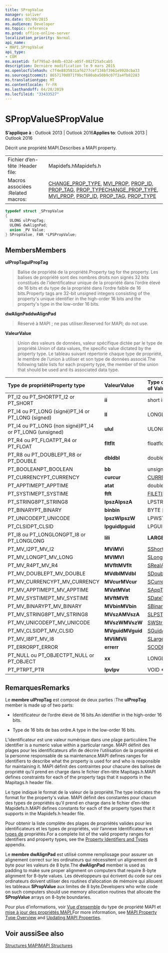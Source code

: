 ```yaml
---
title: SPropValue
manager: soliver
ms.date: 03/09/2015
ms.audience: Developer
ms.topic: reference
ms.prod: office-online-server
localization_priority: Normal
api_name:
- MAPI.SPropValue
api_type:
- COM
ms.assetid: faf795a2-84db-432d-a05f-082f25a5cab5
description: Dernière modification le 9 mars 2015
ms.openlocfilehash: c7f4e8835831af6277cef134bf3961e9928cba33
ms.sourcegitcommit: 8657170d071f9bcf680aba50b9c07f2a4fb82283
ms.translationtype: MT
ms.contentlocale: fr-FR
ms.lasthandoff: 04/28/2019
ms.locfileid: "33433527"
---
```

# <a name="spropvalue"></a><span data-ttu-id="c6ff7-103">SPropValue</span><span class="sxs-lookup"><span data-stu-id="c6ff7-103">SPropValue</span></span>

  
  
<span data-ttu-id="c6ff7-104">**S’applique à** : Outlook 2013 | Outlook 2016</span><span class="sxs-lookup"><span data-stu-id="c6ff7-104">**Applies to**: Outlook 2013 | Outlook 2016</span></span> 
  
<span data-ttu-id="c6ff7-105">Décrit une propriété MAPI.</span><span class="sxs-lookup"><span data-stu-id="c6ff7-105">Describes a MAPI property.</span></span>
  
|||
|:-----|:-----|
|<span data-ttu-id="c6ff7-106">Fichier d’en-tête :</span><span class="sxs-lookup"><span data-stu-id="c6ff7-106">Header file:</span></span>  <br/> |<span data-ttu-id="c6ff7-107">Mapidefs.h</span><span class="sxs-lookup"><span data-stu-id="c6ff7-107">Mapidefs.h</span></span>  <br/> |
|<span data-ttu-id="c6ff7-108">Macros associées :</span><span class="sxs-lookup"><span data-stu-id="c6ff7-108">Related macros:</span></span>  <br/> |<span data-ttu-id="c6ff7-109">[CHANGE_PROP_TYPE](change_prop_type.md), [MVI_PROP](mvi_prop.md), [PROP_ID](prop_id.md), [PROP_TAG](prop_tag.md), [PROP_TYPE](prop_type.md)</span><span class="sxs-lookup"><span data-stu-id="c6ff7-109">[CHANGE_PROP_TYPE](change_prop_type.md), [MVI_PROP](mvi_prop.md), [PROP_ID](prop_id.md), [PROP_TAG](prop_tag.md), [PROP_TYPE](prop_type.md)</span></span> <br/> |
   
```cpp
typedef struct _SPropValue
{
  ULONG ulPropTag;
  ULONG dwAlignPad;
  union _PV Value;
} SPropValue, FAR *LPSPropValue;

```

## <a name="members"></a><span data-ttu-id="c6ff7-110">Members</span><span class="sxs-lookup"><span data-stu-id="c6ff7-110">Members</span></span>

 <span data-ttu-id="c6ff7-111">**ulPropTag**</span><span class="sxs-lookup"><span data-stu-id="c6ff7-111">**ulPropTag**</span></span>
  
> <span data-ttu-id="c6ff7-112">Balise de propriété de la propriété.</span><span class="sxs-lookup"><span data-stu-id="c6ff7-112">Property tag for the property.</span></span> <span data-ttu-id="c6ff7-113">Les balises de propriété sont des nombres droits non signés 32 bits constitués de l’identificateur unique de la propriété dans l’ordre élevé de 16 bits et du type de la propriété dans l’ordre faible de 16 bits.</span><span class="sxs-lookup"><span data-stu-id="c6ff7-113">Property tags are 32-bit unsigned integers consisting of the property's unique identifier in the high-order 16 bits and the property's type in the low-order 16 bits.</span></span>
    
 <span data-ttu-id="c6ff7-114">**dwAlignPad**</span><span class="sxs-lookup"><span data-stu-id="c6ff7-114">**dwAlignPad**</span></span>
  
> <span data-ttu-id="c6ff7-115">Réservé à MAPI ; ne pas utiliser.</span><span class="sxs-lookup"><span data-stu-id="c6ff7-115">Reserved for MAPI; do not use.</span></span> 
    
 <span data-ttu-id="c6ff7-116">**Valeur**</span><span class="sxs-lookup"><span data-stu-id="c6ff7-116">**Value**</span></span>
  
> <span data-ttu-id="c6ff7-117">Union des valeurs de données, valeur spécifique dictée par le type de propriété.</span><span class="sxs-lookup"><span data-stu-id="c6ff7-117">Union of data values, the specific value dictated by the property type.</span></span> <span data-ttu-id="c6ff7-118">Le tableau suivant répertorie chaque type de propriété, le membre de l’union à utiliser et son type de données associé.</span><span class="sxs-lookup"><span data-stu-id="c6ff7-118">The following table lists for each property type, the member of the union that should be used and its associated data type.</span></span>
    
|<span data-ttu-id="c6ff7-119">**Type de propriété**</span><span class="sxs-lookup"><span data-stu-id="c6ff7-119">**Property type**</span></span>|<span data-ttu-id="c6ff7-120">**Valeur**</span><span class="sxs-lookup"><span data-stu-id="c6ff7-120">**Value**</span></span>|<span data-ttu-id="c6ff7-121">**Type de données de valeur**</span><span class="sxs-lookup"><span data-stu-id="c6ff7-121">**Data type of Value**</span></span>|
|:-----|:-----|:-----|
|<span data-ttu-id="c6ff7-122">PT_I2 ou PT_SHORT</span><span class="sxs-lookup"><span data-stu-id="c6ff7-122">PT_I2 or PT_SHORT</span></span>  <br/> |<span data-ttu-id="c6ff7-123">**i**</span><span class="sxs-lookup"><span data-stu-id="c6ff7-123">**i**</span></span> <br/> |<span data-ttu-id="c6ff7-124">short int</span><span class="sxs-lookup"><span data-stu-id="c6ff7-124">short int</span></span>  <br/> |
|<span data-ttu-id="c6ff7-125">PT_I4 ou PT_LONG (signé)</span><span class="sxs-lookup"><span data-stu-id="c6ff7-125">PT_I4 or PT_LONG (signed)</span></span>  <br/> |<span data-ttu-id="c6ff7-126">**l**</span><span class="sxs-lookup"><span data-stu-id="c6ff7-126">**l**</span></span> <br/> |<span data-ttu-id="c6ff7-127">LONG</span><span class="sxs-lookup"><span data-stu-id="c6ff7-127">LONG</span></span>  <br/> |
|<span data-ttu-id="c6ff7-128">PT_I4 ou PT_LONG (non signé)</span><span class="sxs-lookup"><span data-stu-id="c6ff7-128">PT_I4 or PT_LONG (unsigned)</span></span>  <br/> |<span data-ttu-id="c6ff7-129">**ul**</span><span class="sxs-lookup"><span data-stu-id="c6ff7-129">**ul**</span></span> <br/> |<span data-ttu-id="c6ff7-130">ULONG</span><span class="sxs-lookup"><span data-stu-id="c6ff7-130">ULONG</span></span>  <br/> |
|<span data-ttu-id="c6ff7-131">PT_R4 ou PT_FLOAT</span><span class="sxs-lookup"><span data-stu-id="c6ff7-131">PT_R4 or PT_FLOAT</span></span>  <br/> |<span data-ttu-id="c6ff7-132">**flt**</span><span class="sxs-lookup"><span data-stu-id="c6ff7-132">**flt**</span></span> <br/> |<span data-ttu-id="c6ff7-133">float</span><span class="sxs-lookup"><span data-stu-id="c6ff7-133">float</span></span>  <br/> |
|<span data-ttu-id="c6ff7-134">PT_R8 ou PT_DOUBLE</span><span class="sxs-lookup"><span data-stu-id="c6ff7-134">PT_R8 or PT_DOUBLE</span></span>  <br/> |<span data-ttu-id="c6ff7-135">**dbl**</span><span class="sxs-lookup"><span data-stu-id="c6ff7-135">**dbl**</span></span> <br/> |<span data-ttu-id="c6ff7-136">double</span><span class="sxs-lookup"><span data-stu-id="c6ff7-136">double</span></span>  <br/> |
|<span data-ttu-id="c6ff7-137">PT_BOOLEAN</span><span class="sxs-lookup"><span data-stu-id="c6ff7-137">PT_BOOLEAN</span></span>  <br/> |<span data-ttu-id="c6ff7-138">**b**</span><span class="sxs-lookup"><span data-stu-id="c6ff7-138">**b**</span></span> <br/> |<span data-ttu-id="c6ff7-139">unsigned short int</span><span class="sxs-lookup"><span data-stu-id="c6ff7-139">unsigned short int</span></span>  <br/> |
|<span data-ttu-id="c6ff7-140">PT_CURRENCY</span><span class="sxs-lookup"><span data-stu-id="c6ff7-140">PT_CURRENCY</span></span>  <br/> |<span data-ttu-id="c6ff7-141">**cur**</span><span class="sxs-lookup"><span data-stu-id="c6ff7-141">**cur**</span></span> <br/> |[<span data-ttu-id="c6ff7-142">CURRENCY</span><span class="sxs-lookup"><span data-stu-id="c6ff7-142">CURRENCY</span></span>](currency.md) <br/> |
|<span data-ttu-id="c6ff7-143">PT_APPTIME</span><span class="sxs-lookup"><span data-stu-id="c6ff7-143">PT_APPTIME</span></span>  <br/> |<span data-ttu-id="c6ff7-144">**at**</span><span class="sxs-lookup"><span data-stu-id="c6ff7-144">**at**</span></span> <br/> |<span data-ttu-id="c6ff7-145">double</span><span class="sxs-lookup"><span data-stu-id="c6ff7-145">double</span></span>  <br/> |
|<span data-ttu-id="c6ff7-146">PT_SYSTIME</span><span class="sxs-lookup"><span data-stu-id="c6ff7-146">PT_SYSTIME</span></span>  <br/> |<span data-ttu-id="c6ff7-147">**ft**</span><span class="sxs-lookup"><span data-stu-id="c6ff7-147">**ft**</span></span> <br/> |[<span data-ttu-id="c6ff7-148">FILETIME</span><span class="sxs-lookup"><span data-stu-id="c6ff7-148">FILETIME</span></span>](filetime.md) <br/> |
|<span data-ttu-id="c6ff7-149">PT_STRING8</span><span class="sxs-lookup"><span data-stu-id="c6ff7-149">PT_STRING8</span></span>  <br/> |<span data-ttu-id="c6ff7-150">**lpszA**</span><span class="sxs-lookup"><span data-stu-id="c6ff7-150">**lpszA**</span></span> <br/> |<span data-ttu-id="c6ff7-151">LPSTR</span><span class="sxs-lookup"><span data-stu-id="c6ff7-151">LPSTR</span></span>  <br/> |
|<span data-ttu-id="c6ff7-152">PT_BINARY</span><span class="sxs-lookup"><span data-stu-id="c6ff7-152">PT_BINARY</span></span>  <br/> |<span data-ttu-id="c6ff7-153">**bin**</span><span class="sxs-lookup"><span data-stu-id="c6ff7-153">**bin**</span></span> <br/> |<span data-ttu-id="c6ff7-154">BYTE [tableau]</span><span class="sxs-lookup"><span data-stu-id="c6ff7-154">BYTE [array]</span></span>  <br/> |
|<span data-ttu-id="c6ff7-155">PT_UNICODE</span><span class="sxs-lookup"><span data-stu-id="c6ff7-155">PT_UNICODE</span></span>  <br/> |<span data-ttu-id="c6ff7-156">**lpszW**</span><span class="sxs-lookup"><span data-stu-id="c6ff7-156">**lpszW**</span></span> <br/> |<span data-ttu-id="c6ff7-157">LPWSTR</span><span class="sxs-lookup"><span data-stu-id="c6ff7-157">LPWSTR</span></span>  <br/> |
|<span data-ttu-id="c6ff7-158">PT_CLSID</span><span class="sxs-lookup"><span data-stu-id="c6ff7-158">PT_CLSID</span></span>  <br/> |<span data-ttu-id="c6ff7-159">**lpguid**</span><span class="sxs-lookup"><span data-stu-id="c6ff7-159">**lpguid**</span></span> <br/> |<span data-ttu-id="c6ff7-160">LPGUID</span><span class="sxs-lookup"><span data-stu-id="c6ff7-160">LPGUID</span></span>  <br/> |
|<span data-ttu-id="c6ff7-161">PT_I8 ou PT_LONGLONG</span><span class="sxs-lookup"><span data-stu-id="c6ff7-161">PT_I8 or PT_LONGLONG</span></span>  <br/> |<span data-ttu-id="c6ff7-162">**li**</span><span class="sxs-lookup"><span data-stu-id="c6ff7-162">**li**</span></span> <br/> |<span data-ttu-id="c6ff7-163">**LARGE_INTEGER**</span><span class="sxs-lookup"><span data-stu-id="c6ff7-163">**LARGE_INTEGER**</span></span> <br/> |
|<span data-ttu-id="c6ff7-164">PT_MV_I2</span><span class="sxs-lookup"><span data-stu-id="c6ff7-164">PT_MV_I2</span></span>  <br/> |<span data-ttu-id="c6ff7-165">**MVi**</span><span class="sxs-lookup"><span data-stu-id="c6ff7-165">**MVi**</span></span> <br/> |[<span data-ttu-id="c6ff7-166">SShortArray</span><span class="sxs-lookup"><span data-stu-id="c6ff7-166">SShortArray</span></span>](sshortarray.md) <br/> |
|<span data-ttu-id="c6ff7-167">PT_MV_LONG</span><span class="sxs-lookup"><span data-stu-id="c6ff7-167">PT_MV_LONG</span></span>  <br/> |<span data-ttu-id="c6ff7-168">**MVI**</span><span class="sxs-lookup"><span data-stu-id="c6ff7-168">**MVI**</span></span> <br/> |[<span data-ttu-id="c6ff7-169">SLongArray</span><span class="sxs-lookup"><span data-stu-id="c6ff7-169">SLongArray</span></span>](slongarray.md) <br/> |
|<span data-ttu-id="c6ff7-170">PT_MV_R4</span><span class="sxs-lookup"><span data-stu-id="c6ff7-170">PT_MV_R4</span></span>  <br/> |<span data-ttu-id="c6ff7-171">**MVflt**</span><span class="sxs-lookup"><span data-stu-id="c6ff7-171">**MVflt**</span></span> <br/> |[<span data-ttu-id="c6ff7-172">SRealArray</span><span class="sxs-lookup"><span data-stu-id="c6ff7-172">SRealArray</span></span>](srealarray.md) <br/> |
|<span data-ttu-id="c6ff7-173">PT_MV_DOUBLE</span><span class="sxs-lookup"><span data-stu-id="c6ff7-173">PT_MV_DOUBLE</span></span>  <br/> |<span data-ttu-id="c6ff7-174">**MVdbl**</span><span class="sxs-lookup"><span data-stu-id="c6ff7-174">**MVdbl**</span></span> <br/> |[<span data-ttu-id="c6ff7-175">SDoubleArray</span><span class="sxs-lookup"><span data-stu-id="c6ff7-175">SDoubleArray</span></span>](sdoublearray.md) <br/> |
|<span data-ttu-id="c6ff7-176">PT_MV_CURRENCY</span><span class="sxs-lookup"><span data-stu-id="c6ff7-176">PT_MV_CURRENCY</span></span>  <br/> |<span data-ttu-id="c6ff7-177">**MVcur**</span><span class="sxs-lookup"><span data-stu-id="c6ff7-177">**MVcur**</span></span> <br/> |[<span data-ttu-id="c6ff7-178">SCurrencyArray</span><span class="sxs-lookup"><span data-stu-id="c6ff7-178">SCurrencyArray</span></span>](scurrencyarray.md) <br/> |
|<span data-ttu-id="c6ff7-179">PT_MV_APPTIME</span><span class="sxs-lookup"><span data-stu-id="c6ff7-179">PT_MV_APPTIME</span></span>  <br/> |<span data-ttu-id="c6ff7-180">**MVat**</span><span class="sxs-lookup"><span data-stu-id="c6ff7-180">**MVat**</span></span> <br/> |[<span data-ttu-id="c6ff7-181">SAppTimeArray</span><span class="sxs-lookup"><span data-stu-id="c6ff7-181">SAppTimeArray</span></span>](sapptimearray.md) <br/> |
|<span data-ttu-id="c6ff7-182">PT_MV_SYSTIME</span><span class="sxs-lookup"><span data-stu-id="c6ff7-182">PT_MV_SYSTIME</span></span>  <br/> |<span data-ttu-id="c6ff7-183">**MVft**</span><span class="sxs-lookup"><span data-stu-id="c6ff7-183">**MVft**</span></span> <br/> |[<span data-ttu-id="c6ff7-184">SDateTimeArray</span><span class="sxs-lookup"><span data-stu-id="c6ff7-184">SDateTimeArray</span></span>](sdatetimearray.md) <br/> |
|<span data-ttu-id="c6ff7-185">PT_MV_BINARY</span><span class="sxs-lookup"><span data-stu-id="c6ff7-185">PT_MV_BINARY</span></span>  <br/> |<span data-ttu-id="c6ff7-186">**MVbin**</span><span class="sxs-lookup"><span data-stu-id="c6ff7-186">**MVbin**</span></span> <br/> |[<span data-ttu-id="c6ff7-187">SBinaryArray</span><span class="sxs-lookup"><span data-stu-id="c6ff7-187">SBinaryArray</span></span>](sbinaryarray.md) <br/> |
|<span data-ttu-id="c6ff7-188">PT_MV_STRING8</span><span class="sxs-lookup"><span data-stu-id="c6ff7-188">PT_MV_STRING8</span></span>  <br/> |<span data-ttu-id="c6ff7-189">**MVszA**</span><span class="sxs-lookup"><span data-stu-id="c6ff7-189">**MVszA**</span></span> <br/> |[<span data-ttu-id="c6ff7-190">SLPSTRArray</span><span class="sxs-lookup"><span data-stu-id="c6ff7-190">SLPSTRArray</span></span>](slpstrarray.md) <br/> |
|<span data-ttu-id="c6ff7-191">PT_MV_UNICODE</span><span class="sxs-lookup"><span data-stu-id="c6ff7-191">PT_MV_UNICODE</span></span>  <br/> |<span data-ttu-id="c6ff7-192">**MVszW**</span><span class="sxs-lookup"><span data-stu-id="c6ff7-192">**MVszW**</span></span> <br/> |[<span data-ttu-id="c6ff7-193">SWStringArray</span><span class="sxs-lookup"><span data-stu-id="c6ff7-193">SWStringArray</span></span>](swstringarray.md) <br/> |
|<span data-ttu-id="c6ff7-194">PT_MV_CLSID</span><span class="sxs-lookup"><span data-stu-id="c6ff7-194">PT_MV_CLSID</span></span>  <br/> |<span data-ttu-id="c6ff7-195">**MVguid**</span><span class="sxs-lookup"><span data-stu-id="c6ff7-195">**MVguid**</span></span> <br/> |[<span data-ttu-id="c6ff7-196">SGuidArray</span><span class="sxs-lookup"><span data-stu-id="c6ff7-196">SGuidArray</span></span>](sguidarray.md) <br/> |
|<span data-ttu-id="c6ff7-197">PT_MV_I8</span><span class="sxs-lookup"><span data-stu-id="c6ff7-197">PT_MV_I8</span></span>  <br/> |<span data-ttu-id="c6ff7-198">**MVli**</span><span class="sxs-lookup"><span data-stu-id="c6ff7-198">**MVli**</span></span> <br/> |[<span data-ttu-id="c6ff7-199">SLargeIntegerArray</span><span class="sxs-lookup"><span data-stu-id="c6ff7-199">SLargeIntegerArray</span></span>](slargeintegerarray.md) <br/> |
|<span data-ttu-id="c6ff7-200">PT_ERROR</span><span class="sxs-lookup"><span data-stu-id="c6ff7-200">PT_ERROR</span></span>  <br/> |<span data-ttu-id="c6ff7-201">**err**</span><span class="sxs-lookup"><span data-stu-id="c6ff7-201">**err**</span></span> <br/> |[<span data-ttu-id="c6ff7-202">SCODE</span><span class="sxs-lookup"><span data-stu-id="c6ff7-202">SCODE</span></span>](scode.md) <br/> |
|<span data-ttu-id="c6ff7-203">PT_NULL ou PT_OBJECT</span><span class="sxs-lookup"><span data-stu-id="c6ff7-203">PT_NULL or PT_OBJECT</span></span>  <br/> |<span data-ttu-id="c6ff7-204">**x**</span><span class="sxs-lookup"><span data-stu-id="c6ff7-204">**x**</span></span> <br/> |<span data-ttu-id="c6ff7-205">LONG</span><span class="sxs-lookup"><span data-stu-id="c6ff7-205">LONG</span></span>  <br/> |
|<span data-ttu-id="c6ff7-206">PT_PTR</span><span class="sxs-lookup"><span data-stu-id="c6ff7-206">PT_PTR</span></span>  <br/> |<span data-ttu-id="c6ff7-207">**lpv**</span><span class="sxs-lookup"><span data-stu-id="c6ff7-207">**lpv**</span></span> <br/> |<span data-ttu-id="c6ff7-208">VOID \*</span><span class="sxs-lookup"><span data-stu-id="c6ff7-208">VOID \*</span></span>  <br/> |
   
## <a name="remarks"></a><span data-ttu-id="c6ff7-209">Remarques</span><span class="sxs-lookup"><span data-stu-id="c6ff7-209">Remarks</span></span>

<span data-ttu-id="c6ff7-210">Le **membre ulPropTag** est composé de deux parties :</span><span class="sxs-lookup"><span data-stu-id="c6ff7-210">The **ulPropTag** member is made up of two parts:</span></span> 
  
- <span data-ttu-id="c6ff7-211">Identificateur de l’ordre élevé de 16 bits.</span><span class="sxs-lookup"><span data-stu-id="c6ff7-211">An identifier in the high-order 16 bits.</span></span>
    
- <span data-ttu-id="c6ff7-212">Type de 16 bits de bas ordre.</span><span class="sxs-lookup"><span data-stu-id="c6ff7-212">A type in the low-order 16 bits.</span></span>
    
<span data-ttu-id="c6ff7-213">L’identificateur est une valeur numérique dans une plage particulière.</span><span class="sxs-lookup"><span data-stu-id="c6ff7-213">The identifier is a numeric value within a particular range.</span></span> <span data-ttu-id="c6ff7-214">MAPI définit des plages pour les identificateurs afin de décrire l’utilisation de la propriété et la personne responsable de sa maintenance.</span><span class="sxs-lookup"><span data-stu-id="c6ff7-214">MAPI defines ranges for identifiers to describe what the property is used for and who is responsible for maintaining it.</span></span> <span data-ttu-id="c6ff7-215">MAPI définit des contraintes pour chacune des balises de propriété qu’il prend en charge dans le fichier d’en-tête Mapitags.h.</span><span class="sxs-lookup"><span data-stu-id="c6ff7-215">MAPI defines constraints for each of the property tags that it supports in the Mapitags.h header file.</span></span>
  
<span data-ttu-id="c6ff7-216">Le type indique le format de la valeur de la propriété.</span><span class="sxs-lookup"><span data-stu-id="c6ff7-216">The type indicates the format for the property's value.</span></span> <span data-ttu-id="c6ff7-217">MAPI définit des constantes pour chacun des types de propriétés qu’il prend en charge dans le fichier d’en-tête Mapidefs.h.</span><span class="sxs-lookup"><span data-stu-id="c6ff7-217">MAPI defines constants for each of the property types that it supports in the Mapidefs.h header file.</span></span> 
  
<span data-ttu-id="c6ff7-218">Pour obtenir la liste complète des plages de propriétés valides pour les identificateurs et les types de propriétés, voir l’annexe Identificateurs et [types de](property-identifiers-and-types.md) propriétés.</span><span class="sxs-lookup"><span data-stu-id="c6ff7-218">For a complete list of the valid property ranges for identifiers and property types, see the [Property Identifiers and Types](property-identifiers-and-types.md) appendix.</span></span> 
  
<span data-ttu-id="c6ff7-219">Le **membre dwAlignPad** est utilisé comme remplissage pour assurer un alignement correct sur les ordinateurs qui nécessitent un alignement de 8 byte pour les valeurs de 8 byte.</span><span class="sxs-lookup"><span data-stu-id="c6ff7-219">The **dwAlignPad** member is used as padding to make sure proper alignment on computers that require 8-byte alignment for 8-byte values.</span></span> <span data-ttu-id="c6ff7-220">Les développeurs qui écrivent du code sur ces ordinateurs doivent utiliser des routines d’allocation de mémoire qui allouent les tableaux **SPropValue** aux limites de 8 byte.</span><span class="sxs-lookup"><span data-stu-id="c6ff7-220">Developers who write code on such computers should use memory allocation routines that allocate the **SPropValue** arrays on 8-byte boundaries.</span></span> 
  
<span data-ttu-id="c6ff7-221">Pour plus d’informations, voir [Vue d’ensemble](mapi-property-type-overview.md) du type de propriété MAPI et [mise à jour des propriétés MAPI.](updating-mapi-properties.md)</span><span class="sxs-lookup"><span data-stu-id="c6ff7-221">For more information, see [MAPI Property Type Overview](mapi-property-type-overview.md) and [Updating MAPI Properties](updating-mapi-properties.md).</span></span> 
  
## <a name="see-also"></a><span data-ttu-id="c6ff7-222">Voir aussi</span><span class="sxs-lookup"><span data-stu-id="c6ff7-222">See also</span></span>



[<span data-ttu-id="c6ff7-223">Structures MAPI</span><span class="sxs-lookup"><span data-stu-id="c6ff7-223">MAPI Structures</span></span>](mapi-structures.md)


